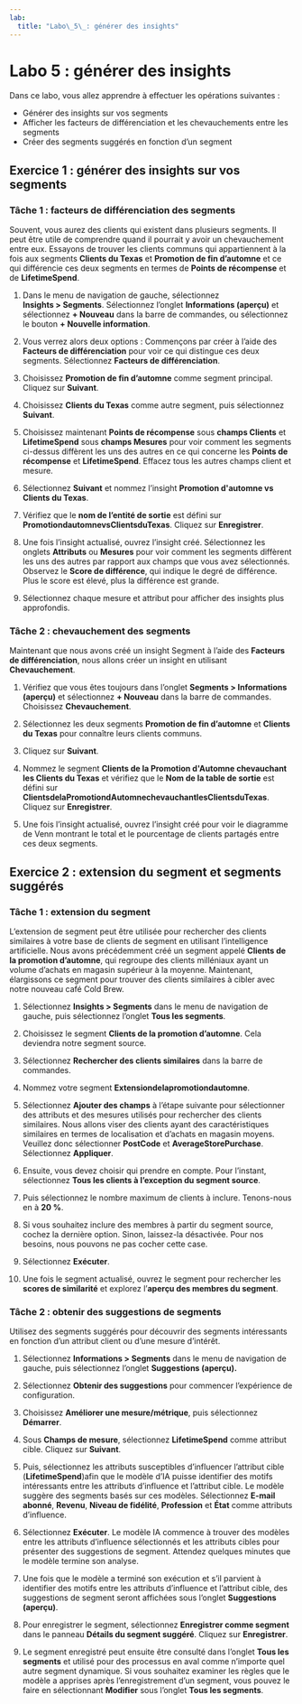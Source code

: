 ```yaml
---
lab:
  title: "Labo\_5\_: générer des insights"
---
```


# Labo 5 : générer des insights 

Dans ce labo, vous allez apprendre à effectuer les opérations suivantes :
- Générer des insights sur vos segments 
- Afficher les facteurs de différenciation et les chevauchements entre les segments 
- Créer des segments suggérés en fonction d’un segment 

## Exercice 1 : générer des insights sur vos segments
### Tâche 1 : facteurs de différenciation des segments
Souvent, vous aurez des clients qui existent dans plusieurs segments. Il peut être utile de comprendre quand il pourrait y avoir un chevauchement entre eux. Essayons de trouver les clients communs qui appartiennent à la fois aux segments **Clients du Texas** et **Promotion de fin d’automne** et ce qui différencie ces deux segments en termes de **Points de récompense** et de **LifetimeSpend**.

1. Dans le menu de navigation de gauche, sélectionnez **Insights > Segments**. Sélectionnez l’onglet **Informations (aperçu)** et sélectionnez **+ Nouveau** dans la barre de commandes, ou sélectionnez le bouton **+ Nouvelle information**.

1. Vous verrez alors deux options : Commençons par créer à l’aide des **Facteurs de différenciation** pour voir ce qui distingue ces deux segments. Sélectionnez **Facteurs de différenciation**.

1. Choisissez **Promotion de fin d’automne** comme segment principal. Cliquez sur **Suivant**.

1. Choisissez **Clients du Texas** comme autre segment, puis sélectionnez **Suivant**.

1. Choisissez maintenant **Points de récompense** sous **champs Clients** et **LifetimeSpend** sous **champs Mesures** pour voir comment les segments ci-dessus diffèrent les uns des autres en ce qui concerne les **Points de récompense** et **LifetimeSpend**. Effacez tous les autres champs client et mesure.

1. Sélectionnez **Suivant** et nommez l’insight **Promotion d'automne vs Clients du Texas**.

1. Vérifiez que le **nom de l’entité de sortie** est défini sur **PromotiondautomnevsClientsduTexas**. Cliquez sur **Enregistrer**.

1. Une fois l’insight actualisé, ouvrez l’insight créé. Sélectionnez les onglets **Attributs** ou **Mesures** pour voir comment les segments diffèrent les uns des autres par rapport aux champs que vous avez sélectionnés. Observez le **Score de différence**, qui indique le degré de différence. Plus le score est élevé, plus la différence est grande.

1. Sélectionnez chaque mesure et attribut pour afficher des insights plus approfondis.

### Tâche 2 : chevauchement des segments
Maintenant que nous avons créé un insight Segment à l’aide des **Facteurs de différenciation**, nous allons créer un insight en utilisant **Chevauchement**.

1. Vérifiez que vous êtes toujours dans l’onglet **Segments > Informations (aperçu)** et sélectionnez **+ Nouveau** dans la barre de commandes. Choisissez **Chevauchement**.

1. Sélectionnez les deux segments **Promotion de fin d’automne** et **Clients du Texas** pour connaître leurs clients communs.

1. Cliquez sur **Suivant**.

1. Nommez le segment **Clients de la Promotion d'Automne chevauchant les Clients du Texas** et vérifiez que le **Nom de la table de sortie** est défini sur **ClientsdelaPromotiondAutomnechevauchantlesClientsduTexas**. Cliquez sur **Enregistrer**.

1. Une fois l’insight actualisé, ouvrez l’insight créé pour voir le diagramme de Venn montrant le total et le pourcentage de clients partagés entre ces deux segments.

## Exercice 2 : extension du segment et segments suggérés
### Tâche 1 : extension du segment
L’extension de segment peut être utilisée pour rechercher des clients similaires à votre base de clients de segment en utilisant l’intelligence artificielle. Nous avons précédemment créé un segment appelé **Clients de la promotion d’automne**, qui regroupe des clients milléniaux ayant un volume d’achats en magasin supérieur à la moyenne. Maintenant, élargissons ce segment pour trouver des clients similaires à cibler avec notre nouveau café Cold Brew.

1. Sélectionnez **Insights > Segments** dans le menu de navigation de gauche, puis sélectionnez l’onglet **Tous les segments**.

1. Choisissez le segment **Clients de la promotion d’automne**. Cela deviendra notre segment source.

1. Sélectionnez **Rechercher des clients similaires** dans la barre de commandes.

1. Nommez votre segment **Extensiondelapromotiondautomne**.

1. Sélectionnez **Ajouter des champs** à l’étape suivante pour sélectionner des attributs et des mesures utilisés pour rechercher des clients similaires. Nous allons viser des clients ayant des caractéristiques similaires en termes de localisation et d’achats en magasin moyens. Veuillez donc sélectionner **PostCode** et **AverageStorePurchase**. Sélectionnez **Appliquer**.

1. Ensuite, vous devez choisir qui prendre en compte. Pour l’instant, sélectionnez **Tous les clients à l’exception du segment source**.

1. Puis sélectionnez le nombre maximum de clients à inclure. Tenons-nous en à **20 %**.

1. Si vous souhaitez inclure des membres à partir du segment source, cochez la dernière option. Sinon, laissez-la désactivée. Pour nos besoins, nous pouvons ne pas cocher cette case.

1. Sélectionnez **Exécuter**.

1. Une fois le segment actualisé, ouvrez le segment pour rechercher les **scores de similarité** et explorez l’**aperçu des membres du segment**.

### Tâche 2 : obtenir des suggestions de segments 
Utilisez des segments suggérés pour découvrir des segments intéressants en fonction d’un attribut client ou d’une mesure d’intérêt.

1. Sélectionnez **Informations > Segments** dans le menu de navigation de gauche, puis sélectionnez l’onglet **Suggestions (aperçu).**

1. Sélectionnez **Obtenir des suggestions** pour commencer l’expérience de configuration.

1. Choisissez **Améliorer une mesure/métrique**, puis sélectionnez **Démarrer**.

1. Sous **Champs de mesure**, sélectionnez **LifetimeSpend** comme attribut cible. Cliquez sur **Suivant**.

1. Puis, sélectionnez les attributs susceptibles d’influencer l’attribut cible (**LifetimeSpend**)afin que le modèle d’IA puisse identifier des motifs intéressants entre les attributs d’influence et l’attribut cible. Le modèle suggère des segments basés sur ces modèles. Sélectionnez **E-mail abonné**, **Revenu**, **Niveau de fidélité**, **Profession** et **État** comme attributs d’influence.

1. Sélectionnez **Exécuter**. Le modèle IA commence à trouver des modèles entre les attributs d’influence sélectionnés et les attributs cibles pour présenter des suggestions de segment. Attendez quelques minutes que le modèle termine son analyse.

1. Une fois que le modèle a terminé son exécution et s’il parvient à identifier des motifs entre les attributs d’influence et l’attribut cible, des suggestions de segment seront affichées sous l’onglet **Suggestions (aperçu)**.

1. Pour enregistrer le segment, sélectionnez **Enregistrer comme segment** dans le panneau **Détails du segment suggéré**. Cliquez sur **Enregistrer**.

1. Le segment enregistré peut ensuite être consulté dans l’onglet **Tous les segments** et utilisé pour des processus en aval comme n’importe quel autre segment dynamique. Si vous souhaitez examiner les règles que le modèle a apprises après l’enregistrement d’un segment, vous pouvez le faire en sélectionnant **Modifier** sous l’onglet **Tous les segments**.
